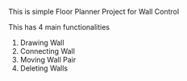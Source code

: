 This is simple Floor Planner Project for Wall Control

This has 4 main functionalities
1. Drawing Wall
2. Connecting Wall
3. Moving Wall Pair
4. Deleting Walls
